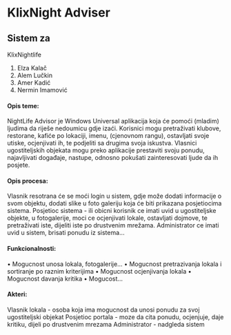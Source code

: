 ﻿# KlixNight Adviser

## Sistem za

KlixNightlife
1. Elza Kalač
2. Alem Lučkin
3. Amer Kadić
4. Nermin Imamović

#### Opis teme: 

NightLife Advisor je Windows Universal aplikacija koja će pomoći (mladim) ljudima da riješe nedoumicu gdje izaći. Korisnici mogu pretraživati klubove, restorane, kafiće po lokaciji, imenu, (cjenovnom rangu), ostavljati svoje utiske, ocjenjivati ih, te podjeliti sa drugima svoja iskustva. Vlasnici ugostiteljskih objekata mogu preko aplikacije prestaviti svoju ponudu, najavljivati događaje, nastupe, odnosno pokušati zainteresovati ljude da ih posjete.

#### Opis procesa: 

Vlasnik resotrana će se moći login u sistem, gdje može dodati informacije o svom objektu, dodati slike u foto galeriju koja će biti prikazana posjetiocima sistema.
Posjetioc sistema - ili obicni korisnik ce imati uvid u ugostiteljske objekte, u fotogalerije, moci ce ocjenjivati lokale, ostavljati dojmove, te pretraživati iste, dijeliti iste po drustvenim mrežama.
Administrator ce imati uvid u sistem, brisati ponudu iz sistema...

#### Funkcionalnosti: 

•	Mogucnost unosa lokala, fotogalerije…
•	Mogucnost pretrazivanja lokala i sortiranje po raznim kriterijima
•	Mogucnost ocjenjivanja lokala
•	Mogucnost davanja kritika
•	Mogucost…

#### Akteri: 

Vlasnik lokala - osoba koja ima mogucnost da unosi ponudu za svoj ugostiteljski objekat
Posjetioc portala - moze da cita ponudu, ocjenjuje, daje kritiku, dijeli po drustvenim mrezama
Administrator - nadgleda sistem



